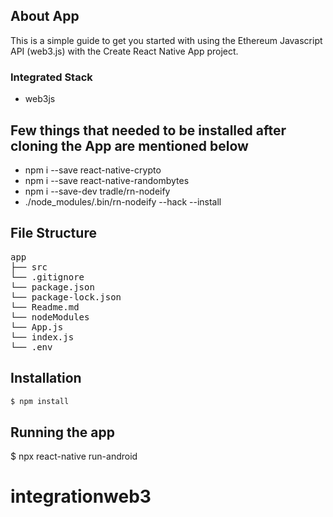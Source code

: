 ## About App

This is a simple guide to get you started with using the Ethereum Javascript API (web3.js) with the Create React Native App project.

### Integrated Stack

- web3js

## Few things that needed to be installed after cloning the App are mentioned below

- npm i --save react-native-crypto
- npm i --save react-native-randombytes
- npm i --save-dev tradle/rn-nodeify
- ./node_modules/.bin/rn-nodeify --hack --install

## File Structure

<pre>
app    
├── src  
└── .gitignore  
└── package.json  
└── package-lock.json  
└── Readme.md  
└── nodeModules  
└── App.js  
└── index.js  
└── .env  
</pre>

## Installation

```bash
$ npm install
```

## Running the app

$ npx react-native run-android
# integrationweb3
